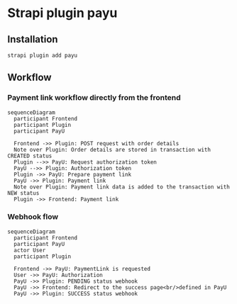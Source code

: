 # Strapi plugin payu

## Installation

```bash
strapi plugin add payu
```

## Workflow

### Payment link workflow directly from the frontend

```mermaid
sequenceDiagram
  participant Frontend
  participant Plugin
  participant PayU

  Frontend ->> Plugin: POST request with order details
  Note over Plugin: Order details are stored in transaction with CREATED status
  Plugin -->> PayU: Request authorization token
  PayU -->> Plugin: Authorization token
  Plugin ->> PayU: Prepare payment link
  PayU ->> Plugin: Payment link
  Note over Plugin: Payment link data is added to the transaction with NEW status
  Plugin ->> Frontend: Payment link
```

### Webhook flow

```mermaid
sequenceDiagram
  participant Frontend
  participant PayU
  actor User
  participant Plugin

  Frontend ->> PayU: PaymentLink is requested
  User ->> PayU: Authorization
  PayU ->> Plugin: PENDING status webhook
  PayU ->> Frontend: Redirect to the success page<br/>defined in PayU
  PayU ->> Plugin: SUCCESS status webhook
```
